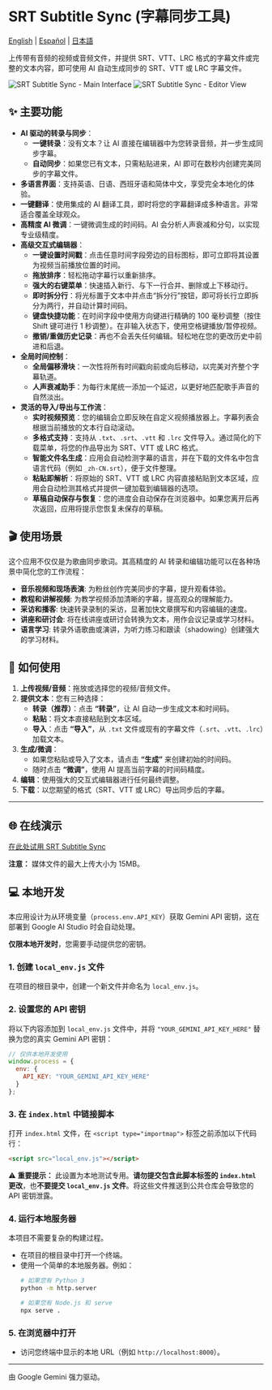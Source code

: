 # SRT Subtitle Sync (字幕同步工具)

[English](./README.md) | [Español](./README.es.md) | [日本語](./README.ja.md)

上传带有音频的视频或音频文件，并提供 SRT、VTT、LRC 格式的字幕文件或完整的文本内容，即可使用 AI 自动生成同步的 SRT、VTT 或 LRC 字幕文件。

![SRT Subtitle Sync - Main Interface](https://github.com/atommy1966/SRT-Subtitle-Sync-assets/blob/main/2025-09-16%2021.25.20.png)
![SRT Subtitle Sync - Editor View](https://github.com/atommy1966/SRT-Subtitle-Sync-assets/blob/main/2025-09-16%2021.33.08.png)

## ✨ 主要功能

*   **AI 驱动的转录与同步**：
    *   **一键转录**：没有文本？让 AI 直接在编辑器中为您转录音频，并一步生成同步字幕。
    *   **自动同步**：如果您已有文本，只需粘贴进来，AI 即可在数秒内创建完美同步的字幕文件。
*   **多语言界面**：支持英语、日语、西班牙语和简体中文，享受完全本地化的体验。
*   **一键翻译**：使用集成的 AI 翻译工具，即时将您的字幕翻译成多种语言。非常适合覆盖全球观众。
*   **高精度 AI 微调**：一键微调生成的时间码。AI 会分析人声衰减和分句，以实现专业级精度。
*   **高级交互式编辑器**：
    *   **一键设置时间戳**：点击任意时间字段旁边的目标图标，即可立即将其设置为视频当前播放位置的时间。
    *   **拖放排序**：轻松拖动字幕行以重新排序。
    *   **强大的右键菜单**：快速插入新行、与下一行合并、删除或上下移动行。
    *   **即时拆分行**：将光标置于文本中并点击“拆分行”按钮，即可将长行立即拆分为两行，并自动计算时间码。
    *   **键盘快捷功能**：在时间字段中使用方向键进行精确的 100 毫秒调整（按住 Shift 键可进行 1 秒调整）。在非输入状态下，使用空格键播放/暂停视频。
    *   **撤销/重做历史记录**：再也不会丢失任何编辑。轻松地在您的更改历史中前进和后退。
*   **全局时间控制**：
    *   **全局偏移滑块**：一次性将所有时间戳向前或向后移动，以完美对齐整个字幕轨道。
    *   **人声衰减助手**：为每行末尾统一添加一个延迟，以更好地匹配歌手声音的自然淡出。
*   **灵活的导入/导出与工作流**：
    *   **实时视频预览**：您的编辑会立即反映在自定义视频播放器上。字幕列表会根据当前播放的文本行自动滚动。
    *   **多格式支持**：支持从 `.txt`、`.srt`、`.vtt` 和 `.lrc` 文件导入。通过简化的下载菜单，将您的作品导出为 SRT、VTT 或 LRC 格式。
    *   **智能文件名生成**：应用会自动检测字幕的语言，并在下载的文件名中包含语言代码（例如 `_zh-CN.srt`），便于文件整理。
    *   **粘贴即解析**：将原始的 SRT、VTT 或 LRC 内容直接粘贴到文本区域，应用会自动检测其格式并提供一键加载到编辑器的选项。
    *   **草稿自动保存与恢复**：您的进度会自动保存在浏览器中。如果您离开后再次返回，应用将提示您恢复未保存的草稿。

## 🎬 使用场景

这个应用不仅仅是为歌曲同步歌词。其高精度的 AI 转录和编辑功能可以在各种场景中简化您的工作流程：

*   **音乐视频和现场表演**: 为粉丝创作完美同步的字幕，提升观看体验。
*   **教程和讲解视频**: 为教学视频添加清晰的字幕，提高观众的理解能力。
*   **采访和播客**: 快速转录录制的采访，显著加快文章撰写和内容编辑的速度。
*   **讲座和研讨会**: 将在线讲座或研讨会转换为文本，用作会议记录或学习材料。
*   **语言学习**: 转录外语歌曲或演讲，为听力练习和跟读（shadowing）创建强大的学习材料。

## 🚀 如何使用

1.  **上传视频/音频**：拖放或选择您的视频/音频文件。
2.  **提供文本**：您有三种选择：
    *   **转录（推荐）**：点击 **“转录”**，让 AI 自动一步生成文本和时间码。
    *   **粘贴**：将文本直接粘贴到文本区域。
    *   **导入**：点击 **“导入”**，从 `.txt` 文件或现有的字幕文件（`.srt`、`.vtt`、`.lrc`）加载文本。
3.  **生成/微调**：
    *   如果您粘贴或导入了文本，请点击 **“生成”** 来创建初始的时间码。
    *   随时点击 **“微调”**，使用 AI 提高当前字幕的时间码精度。
4.  **编辑**：使用强大的交互式编辑器进行任何最终调整。
5.  **下载**：以您期望的格式（SRT、VTT 或 LRC）导出同步后的字幕。

---

## 🌐 在线演示

[在此处试用 SRT Subtitle Sync](https://srt-lyric-sync-369376059789.us-west1.run.app/)

**注意：** 媒体文件的最大上传大小为 15MB。

## 💻 本地开发

本应用设计为从环境变量（`process.env.API_KEY`）获取 Gemini API 密钥，这在部署到 Google AI Studio 时会自动处理。

**仅限本地开发时**，您需要手动提供您的密钥。

### 1. 创建 `local_env.js` 文件
在项目的根目录中，创建一个新文件并命名为 `local_env.js`。

### 2. 设置您的 API 密钥
将以下内容添加到 `local_env.js` 文件中，并将 `"YOUR_GEMINI_API_KEY_HERE"` 替换为您的真实 Gemini API 密钥：
```javascript
// 仅供本地开发使用
window.process = {
  env: {
    API_KEY: "YOUR_GEMINI_API_KEY_HERE"
  }
};
```

### 3. 在 `index.html` 中链接脚本
打开 `index.html` 文件，在 `<script type="importmap">` 标签之前添加以下代码行：
```html
<script src="local_env.js"></script>
```

⚠️ **重要提示：** 此设置为本地测试专用。**请勿提交包含此脚本标签的 `index.html` 更改**，也**不要提交 `local_env.js` 文件**。将这些文件推送到公共仓库会导致您的 API 密钥泄露。

### 4. 运行本地服务器
本项目不需要复杂的构建过程。
- 在项目的根目录中打开一个终端。
- 使用一个简单的本地服务器。例如：
  ```bash
  # 如果您有 Python 3
  python -m http.server

  # 如果您有 Node.js 和 serve
  npx serve .
  ```

### 5. 在浏览器中打开
- 访问您终端中显示的本地 URL（例如 `http://localhost:8000`）。

---

由 Google Gemini 强力驱动。